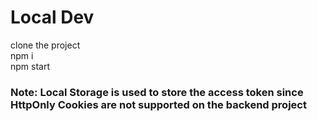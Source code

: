 # Local Dev
clone the project\
npm i\
npm start

### Note: Local Storage is used to store the access token since HttpOnly Cookies are not supported on the backend project



